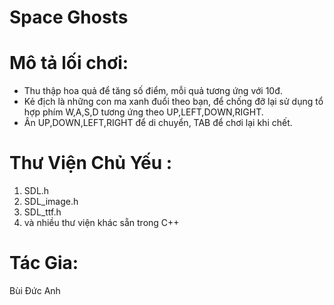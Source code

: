 # Space Ghosts
# Mô tả lối chơi:
- Thu thập hoa quả để tăng số điểm, mỗi quả tương ứng với 10đ.
- Kẻ địch là những con ma xanh đuổi theo bạn, để chống đỡ lại sử dụng tổ hợp phím W,A,S,D tương ứng theo UP,LEFT,DOWN,RIGHT.
- Ân UP,DOWN,LEFT,RIGHT để di chuyển, TAB để chơi lại khi chết.
# Thư Viện Chủ Yếu :
1. SDL.h
2. SDL_image.h
3. SDL_ttf.h
4. và nhiều thư viện khác sẵn trong C++
# Tác Gia:
Bùi Đức Anh
